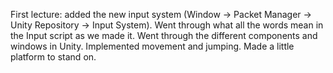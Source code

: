 First lecture: added the new input system (Window -> Packet Manager -> Unity Repository -> Input System). Went through what all the words mean in the Input script as we made it. Went through the different components and windows in Unity. Implemented movement and jumping. Made a little platform to stand on.
